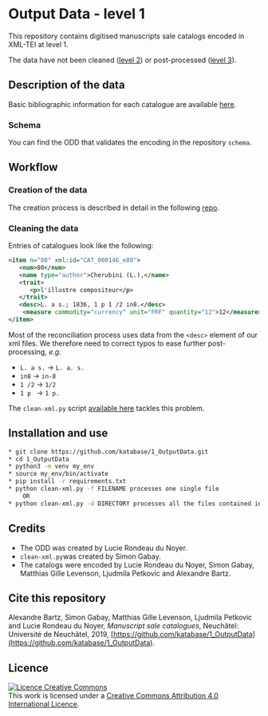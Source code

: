# Output Data - level 1

This repository contains digitised manuscripts sale catalogs encoded in XML-TEI at level 1.

The data have not been cleaned ([level 2](https://github.com/katabase/2_CleanedData)) or post-processed ([level 3](https://github.com/katabase/3_TaggedData)).

## Description of the data

Basic bibliographic information for each catalogue are available [here](https://github.com/katabase/1_OutputData/blob/master/_listDATA.csv).

### Schema

You can find the ODD that validates the encoding in the repository `schema`.

## Workflow

### Creation of the data

The creation process is described in detail in the following [repo](https://github.com/katabase/GROBID_Dictionaries/blob/master/DOCUMENTATION.md).

### Cleaning the data

Entries of catalogues look like the following:

```xml
<item n="80" xml:id="CAT_000146_e80">
   <num>80</num>
   <name type="author">Cherubini (L.),</name>
   <trait>
      <p>l'illustre compositeur</p>
   </trait>
   <desc>L. a s.; 1836, 1 p 1 /2 in8.</desc>
    <measure commodity="currency" unit="FRF" quantity="12">12</measure>
</item>
```

Most of the reconciliation process uses data from the `<desc>` element of our xml files. We therefore need to correct typos to ease further post-processing, _e.g._
  * `L. a s.` -> `L. a. s.`
  * `in8` -> `in-8`
  * `1 /2` -> `1/2`
  * `1 p ` -> `1 p. `

The `clean-xml.py` script [available here](https://github.com/katabase/1_OutputData/blob/master/script/clean_xml.py) tackles this problem.


## Installation and use

```bash
* git clone https://github.com/katabase/1_OutputData.git
* cd 1_OutputData
* python3 -m venv my_env
* source my_env/bin/activate
* pip install -r requirements.txt
* python clean-xml.py -f FILENAME processes one single file
	OR
* python clean-xml.py -d DIRECTORY processes all the files contained in a directory
```

## Credits

* The ODD was created by Lucie Rondeau du Noyer.
* `clean-xml.py`was created by  Simon Gabay.
* The catalogs were encoded by Lucie Rondeau du Noyer, Simon Gabay, Matthias Gille Levenson, Ljudmila Petkovic and Alexandre Bartz.

## Cite this repository
Alexandre Bartz, Simon Gabay, Matthias Gille Levenson, Ljudmila Petkovic and Lucie Rondeau du Noyer, _Manuscript sale catalogues_, Neuchâtel: Université de Neuchâtel, 2019, [https://github.com/katabase/1_OutputData](https://github.com/katabase/1_OutputData).

## Licence
<a rel="license" href="http://creativecommons.org/licenses/by/4.0/"><img alt="Licence Creative Commons" style="border-width:0" src="https://i.creativecommons.org/l/by/4.0/88x31.png" /></a><br />This work is licensed under a <a rel="license" href="http://creativecommons.org/licenses/by/4.0/">Creative Commons Attribution 4.0 International Licence</a>.
